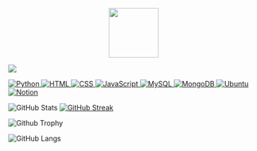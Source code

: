 <p align="center">
 <img src="C:\Users\Win11\Pictures\gifs\9070324cdfc07c68d60eed0c39e77573.gif" width="100" height="100" />
</p>

![](https://komarev.com/ghpvc/?username=amrit-arya&color=blue)

<a href="TARGET_LINK">
    <img alt="Python" src="https://img.shields.io/badge/Python-FFD43B?style=for-the-badge&logo=python&logoColor=blue" />
</a>
<a href="TARGET_LINK">
    <img alt="HTML" src="https://img.shields.io/badge/HTML5-E34F26?style=for-the-badge&logo=html5&logoColor=white" />
</a>
<a href="TARGET_LINK">
    <img alt="CSS" src="https://img.shields.io/badge/CSS3-1572B6?style=for-the-badge&logo=css3&logoColor=white" />
</a>
<a href="TARGET_LINK">
    <img alt="JavaScript" src="https://img.shields.io/badge/JavaScript-323330?style=for-the-badge&logo=javascript&logoColor=F7DF1E" />
</a>
<a href="TARGET_LINK">
    <img alt="MySQL" src="https://img.shields.io/badge/MySQL-005C84?style=for-the-badge&logo=mysql&logoColor=white" />
</a>
<a href="TARGET_LINK">
    <img alt="MongoDB" src="https://img.shields.io/badge/MongoDB-4EA94B?style=for-the-badge&logo=mongodb&logoColor=white" />
</a>
<a href="TARGET_LINK">
    <img alt="Ubuntu" src="https://img.shields.io/badge/Notion-000000?style=for-the-badge&logo=notion&logoColor=white" />
</a>
<a href="TARGET_LINK">
    <img alt="Notion" src="https://img.shields.io/badge/Ubuntu-E95420?style=for-the-badge&logo=ubuntu&logoColor=white" />
</a>


![GitHub Stats](https://github-readme-stats.vercel.app/api?username=amrit-arya&show_icons=true&theme=radical)
[![GitHub Streak](https://github-readme-streak-stats.herokuapp.com?user=amrit-arya&theme=blueberry&date_format=M%20j%5B%2C%20Y%5D)](https://git.io/streak-stats)

![Github Trophy](https://github-profile-trophy.vercel.app/?username=amrit-arya&theme=discord)

![GitHub Langs](https://github-readme-stats.vercel.app/api/top-langs/?username=amrit-arya&layout=compact&theme=blue-green)

